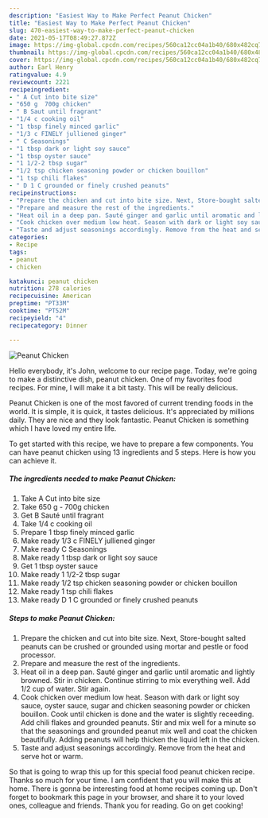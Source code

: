 ```yaml
---
description: "Easiest Way to Make Perfect Peanut Chicken"
title: "Easiest Way to Make Perfect Peanut Chicken"
slug: 470-easiest-way-to-make-perfect-peanut-chicken
date: 2021-05-17T08:49:27.872Z
image: https://img-global.cpcdn.com/recipes/560ca12cc04a1b40/680x482cq70/peanut-chicken-recipe-main-photo.jpg
thumbnail: https://img-global.cpcdn.com/recipes/560ca12cc04a1b40/680x482cq70/peanut-chicken-recipe-main-photo.jpg
cover: https://img-global.cpcdn.com/recipes/560ca12cc04a1b40/680x482cq70/peanut-chicken-recipe-main-photo.jpg
author: Earl Henry
ratingvalue: 4.9
reviewcount: 2221
recipeingredient:
- " A Cut into bite size"
- "650 g  700g chicken"
- " B Saut until fragrant"
- "1/4 c cooking oil"
- "1 tbsp finely minced garlic"
- "1/3 c FINELY julliened ginger"
- " C Seasonings"
- "1 tbsp dark or light soy sauce"
- "1 tbsp oyster sauce"
- "1 1/2-2 tbsp sugar"
- "1/2 tsp chicken seasoning powder or chicken bouillon"
- "1 tsp chili flakes"
- " D 1 C grounded or finely crushed peanuts"
recipeinstructions:
- "Prepare the chicken and cut into bite size. Next, Store-bought salted peanuts can be crushed or grounded using mortar and pestle or food processor."
- "Prepare and measure the rest of the ingredients."
- "Heat oil in a deep pan. Sauté ginger and garlic until aromatic and lightly browned. Stir in chicken. Continue stirring to mix everything well. Add 1/2 cup of water. Stir again."
- "Cook chicken over medium low heat. Season with dark or light soy sauce, oyster sauce, sugar and chicken seasoning powder or chicken bouillon. Cook until chicken is done and the water is slightly receeding. Add chili flakes and grounded peanuts. Stir and mix well for a minute so that the seasonings and grounded peanut mix well and coat the chicken beautifully. Adding peanuts will help thicken the liquid left in the chicken."
- "Taste and adjust seasonings accordingly. Remove from the heat and serve hot or warm."
categories:
- Recipe
tags:
- peanut
- chicken

katakunci: peanut chicken 
nutrition: 278 calories
recipecuisine: American
preptime: "PT33M"
cooktime: "PT52M"
recipeyield: "4"
recipecategory: Dinner

---
```



![Peanut Chicken](https://img-global.cpcdn.com/recipes/560ca12cc04a1b40/680x482cq70/peanut-chicken-recipe-main-photo.jpg)

Hello everybody, it's John, welcome to our recipe page. Today, we're going to make a distinctive dish, peanut chicken. One of my favorites food recipes. For mine, I will make it a bit tasty. This will be really delicious.



Peanut Chicken is one of the most favored of current trending foods in the world. It is simple, it is quick, it tastes delicious. It's appreciated by millions daily. They are nice and they look fantastic. Peanut Chicken is something which I have loved my entire life.


To get started with this recipe, we have to prepare a few components. You can have peanut chicken using 13 ingredients and 5 steps. Here is how you can achieve it.

<!--inarticleads1-->

##### The ingredients needed to make Peanut Chicken:

1. Take  A Cut into bite size
1. Take 650 g - 700g chicken
1. Get  B Sauté until fragrant
1. Take 1/4 c cooking oil
1. Prepare 1 tbsp finely minced garlic
1. Make ready 1/3 c FINELY julliened ginger
1. Make ready  C Seasonings
1. Make ready 1 tbsp dark or light soy sauce
1. Get 1 tbsp oyster sauce
1. Make ready 1 1/2-2 tbsp sugar
1. Make ready 1/2 tsp chicken seasoning powder or chicken bouillon
1. Make ready 1 tsp chili flakes
1. Make ready  D 1 C grounded or finely crushed peanuts




<!--inarticleads2-->

##### Steps to make Peanut Chicken:

1. Prepare the chicken and cut into bite size. Next, Store-bought salted peanuts can be crushed or grounded using mortar and pestle or food processor.
1. Prepare and measure the rest of the ingredients.
1. Heat oil in a deep pan. Sauté ginger and garlic until aromatic and lightly browned. Stir in chicken. Continue stirring to mix everything well. Add 1/2 cup of water. Stir again.
1. Cook chicken over medium low heat. Season with dark or light soy sauce, oyster sauce, sugar and chicken seasoning powder or chicken bouillon. Cook until chicken is done and the water is slightly receeding. Add chili flakes and grounded peanuts. Stir and mix well for a minute so that the seasonings and grounded peanut mix well and coat the chicken beautifully. Adding peanuts will help thicken the liquid left in the chicken.
1. Taste and adjust seasonings accordingly. Remove from the heat and serve hot or warm.




So that is going to wrap this up for this special food peanut chicken recipe. Thanks so much for your time. I am confident that you will make this at home. There is gonna be interesting food at home recipes coming up. Don't forget to bookmark this page in your browser, and share it to your loved ones, colleague and friends. Thank you for reading. Go on get cooking!
